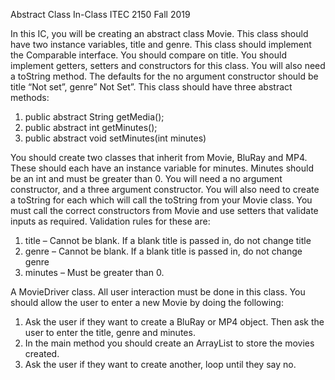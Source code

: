 Abstract Class In-Class
ITEC 2150
Fall 2019

In this IC, you will be creating an abstract class Movie.  This class should have two instance variables, title and genre.  This class should implement the Comparable interface.  You should compare on title.  You should implement getters, setters and constructors for this class.  You will also need a toString method.  The defaults for the no argument constructor should be title “Not set”, genre” Not Set”.  This class should have three abstract methods:
1.	public abstract String getMedia();
1.	public abstract int getMinutes();
1.	public abstract void setMinutes(int minutes) 

You should create two classes that inherit from Movie, BluRay and MP4.  These should each have an instance variable for minutes.  Minutes should be an int and must be greater than 0.  You will need a no argument constructor, and a three argument constructor.  You will also need to create a toString for each which will call the toString from your Movie class.  You must call the correct constructors from Movie and use setters that validate inputs as required.  Validation rules for these are:
1.	title – Cannot be blank.  If a blank title is passed in, do not change title
1.	genre – Cannot be blank. If a blank title is passed in, do not change genre
1.	minutes – Must be greater than 0.

A MovieDriver class.  All user interaction must be done in this class.  You should allow the user to enter a new Movie by doing the following:  
1.	Ask the user if they want to create a BluRay or MP4 object.  Then ask the user to enter the title, genre and minutes.  
1.	In the main method you should create an ArrayList<Movie> to store the movies created.  
1.	Ask the user if they want to create another, loop until they say no. 
